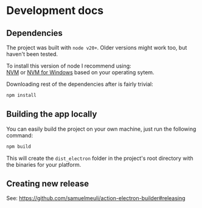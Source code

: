 # Development docs

## Dependencies

The project was built with `node v20+`. Older versions might work too, but haven't been tested.

To install this version of node I recommend using:  
[NVM](https://github.com/nvm-sh/nvm) or [NVM for Windows](https://github.com/coreybutler/nvm-windows)
based on your operating sytem.

Downloading rest of the dependencies after is fairly trivial:

```ps
npm install
```

## Building the app locally

You can easily build the project on your own machine, just run the following command:

```ps
npm build
```

This will create the `dist_electron` folder in the project's root directory with the binaries for your
platform.

## Creating new release

See: <https://github.com/samuelmeuli/action-electron-builder#releasing>
